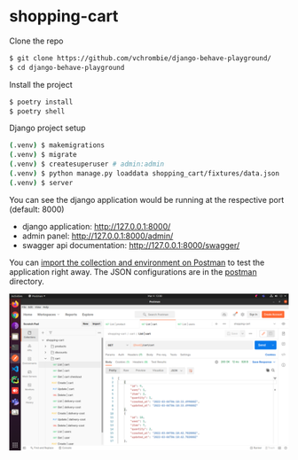 # shopping-cart

Clone the repo
```bash
$ git clone https://github.com/vchrombie/django-behave-playground/
$ cd django-behave-playground
```

Install the project
```bash
$ poetry install
$ poetry shell
```

Django project setup
```bash
(.venv) $ makemigrations
(.venv) $ migrate
(.venv) $ createsuperuser # admin:admin
(.venv) $ python manage.py loaddata shopping_cart/fixtures/data.json
(.venv) $ server
```

You can see the django application would be running at the respective port (default: 8000)
- django application: http://127.0.0.1:8000/
- admin panel: http://127.0.0.1:8000/admin/
- swagger api documentation: http://127.0.0.1:8000/swagger/

You can [import the collection and environment on Postman](https://testfully.io/blog/import-from-postman/) to test the application right away. The JSON configurations are in the [postman](postman) directory.

![postman](screenshots/postman.png)
